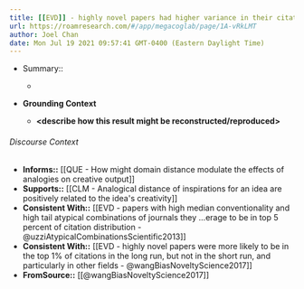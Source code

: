 ```yaml
---
title: [[EVD]] - highly novel papers had higher variance in their citation outcomes over a 15-year window, biased towards the higher impact tail of the distribution - [[@wangBiasNoveltyScience2017]]
url: https://roamresearch.com/#/app/megacoglab/page/1A-vRkLMT
author: Joel Chan
date: Mon Jul 19 2021 09:57:41 GMT-0400 (Eastern Daylight Time)
---
```


- Summary::

    - __<summarize the result in a bit more detail here>__
- **Grounding Context**

    - __<describe how this result might be reconstructed/reproduced>__

###### Discourse Context

- **Informs::** [[QUE - How might domain distance modulate the effects of analogies on creative output]]
- **Supports::** [[CLM - Analogical distance of inspirations for an idea are positively related to the idea's creativity]]
- **Consistent With::** [[EVD - papers with high median conventionality and high tail atypical combinations of journals they ...erage to be in top 5 percent of citation distribution - @uzziAtypicalCombinationsScientific2013]]
- **Consistent With::** [[EVD - highly novel papers were more likely to be in the top 1% of citations in the long run, but not in the short run, and particularly in other fields - @wangBiasNoveltyScience2017]]
- **FromSource::** [[@wangBiasNoveltyScience2017]]
